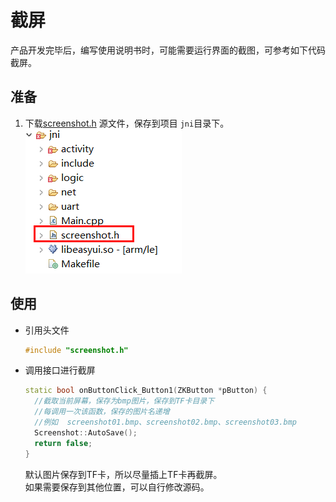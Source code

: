 # 截屏
产品开发完毕后，编写使用说明书时，可能需要运行界面的截图，可参考如下代码截屏。  
## 准备
1. 下载[screenshot.h](https://developer.flywizos.com/src/screenshot.h) 源文件，保存到项目 `jni`目录下。  
  ![](assets/screenshot1.png)
  
## 使用

* 引用头文件
  ```c++
  #include "screenshot.h"
  ```
* 调用接口进行截屏  
  ```c++
  static bool onButtonClick_Button1(ZKButton *pButton) {
    //截取当前屏幕，保存为bmp图片，保存到TF卡目录下
    //每调用一次该函数，保存的图片名递增
    //例如  screenshot01.bmp、screenshot02.bmp、screenshot03.bmp
    Screenshot::AutoSave();
    return false;
  }
  ```
  默认图片保存到TF卡，所以尽量插上TF卡再截屏。  
  如果需要保存到其他位置，可以自行修改源码。   
  
 